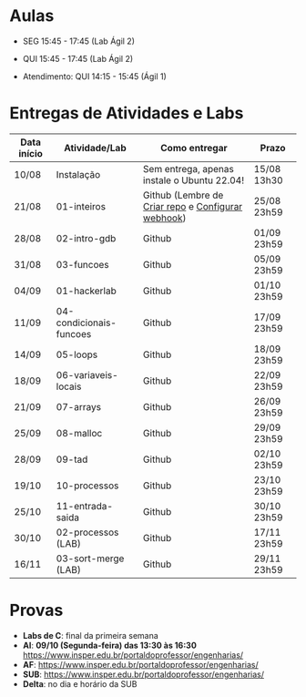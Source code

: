 

# Aulas

* SEG 15:45 - 17:45 (Lab Ágil 2)
* QUI 15:45 - 17:45 (Lab Ágil 2)

* Atendimento: QUI 14:15 - 15:45 (Ágil 1)

# Entregas de Atividades e Labs


| Data início | Atividade/Lab                     | Como entregar                                                         | Prazo              |
|-------------|-----------------------------------|-----------------------------------------------------------------------|--------------------|
| 10/08 | Instalação | Sem entrega, apenas instale o Ubuntu 22.04! | 15/08 13h30 |
| 21/08 | 01-inteiros | Github (Lembre de [Criar repo](https://classroom.github.com/a/7SeUdlap) e [Configurar webhook](tutorial_servidor_testes.pdf)) | 25/08 23h59 |\
| 28/08 | 02-intro-gdb | Github | 01/09 23h59 |
| 31/08 | 03-funcoes  | Github | 05/09 23h59 |
| 04/09 | 01-hackerlab  | Github | 01/10 23h59 |
| 11/09 | 04-condicionais-funcoes | Github | 17/09 23h59 |
| 14/09 | 05-loops | Github | 18/09 23h59 |
| 18/09 | 06-variaveis-locais | Github | 22/09 23h59 |
| 21/09 | 07-arrays | Github | 26/09 23h59 |
| 25/09 | 08-malloc | Github | 29/09 23h59 |
| 28/09 | 09-tad | Github | 02/10 23h59 |
| 19/10 | 10-processos | Github | 23/10 23h59 |
| 25/10 | 11-entrada-saida | Github | 30/10 23h59 |
| 30/10 | 02-processos (LAB)  | Github | 17/11 23h59 |
| 16/11 | 03-sort-merge (LAB)  | Github | 29/11 23h59 |
# Provas

- **Labs de C**: final da primeira semana
- **AI**: **09/10 (Segunda-feira) das 13:30 às 16:30** https://www.insper.edu.br/portaldoprofessor/engenharias/  
- **AF**: https://www.insper.edu.br/portaldoprofessor/engenharias/
- **SUB**: https://www.insper.edu.br/portaldoprofessor/engenharias/
- **Delta**: no dia e horário da SUB
